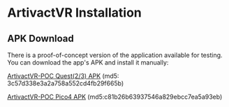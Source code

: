 # ArtivactVR Installation

## APK Download

There is a proof-of-concept version of the application available for testing.
You can download the app's APK and install it manually:

[ArtivactVR-POC Quest(2/3) APK](https://www.arassec.com/downloads/ArtivactVR-Quest_POC.apk) (md5:
3c57d338e3a2a758a552cd4fb29f665b)

[ArtivactVR-POC Pico4 APK](https://www.arassec.com/downloads/ArtivactVR-Pico4_POC.apk) (md5:c81b26b63937546a829ebcc7ea5a93eb)
